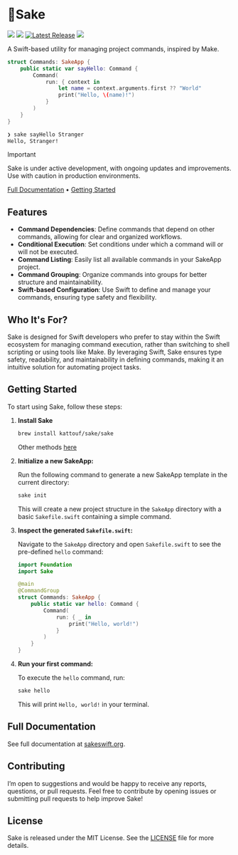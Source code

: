 # 🍶Sake

[![](https://img.shields.io/endpoint?url=https%3A%2F%2Fswiftpackageindex.com%2Fapi%2Fpackages%2Fkattouf%2FSake%2Fbadge%3Ftype%3Dplatforms)](https://swiftpackageindex.com/kattouf/Sake)
[![](https://img.shields.io/endpoint?url=https%3A%2F%2Fswiftpackageindex.com%2Fapi%2Fpackages%2Fkattouf%2FSake%2Fbadge%3Ftype%3Dswift-versions)](https://swiftpackageindex.com/kattouf/Sake)
[![Latest Release](https://img.shields.io/github/release/kattouf/Sake.svg)](https://github.com/kattouf/Sake/releases/latest)
![](https://github.com/kattouf/Sake/actions/workflows/checks.yml/badge.svg?branch=main)

A Swift-based utility for managing project commands, inspired by Make.

``` swift
struct Commands: SakeApp {
    public static var sayHello: Command {
        Command(
            run: { context in
                let name = context.arguments.first ?? "World"
                print("Hello, \(name)!")
            }
        )
    }
}
```

``` sh
❯ sake sayHello Stranger
Hello, Stranger!
```


> [!IMPORTANT]
> Sake is under active development, with ongoing updates and improvements. Use with caution in production environments.

[Full Documentation](https://sakeswift.org) • [Getting Started](#getting-started)

## Features

- **Command Dependencies**: Define commands that depend on other commands, allowing for clear and organized workflows.
- **Conditional Execution**: Set conditions under which a command will or will not be executed.
- **Command Listing**: Easily list all available commands in your SakeApp project.
- **Command Grouping**: Organize commands into groups for better structure and maintainability.
- **Swift-based Configuration**: Use Swift to define and manage your commands, ensuring type safety and flexibility.

## Who It's For?

Sake is designed for Swift developers who prefer to stay within the Swift ecosystem for managing command execution, rather than switching to shell scripting or using tools like Make. By leveraging Swift, Sake ensures type safety, readability, and maintainability in defining commands, making it an intuitive solution for automating project tasks.

## Getting Started

To start using Sake, follow these steps:

1. **Install Sake**
   ```bash
   brew install kattouf/sake/sake
   ```
   Other methods [here](https://sakeswift.org/installation.html)

2. **Initialize a new SakeApp:**

   Run the following command to generate a new SakeApp template in the current directory:

   ```bash
   sake init
   ```

   This will create a new project structure in the `SakeApp` directory with a basic `Sakefile.swift` containing a simple command.

3. **Inspect the generated `Sakefile.swift`:**

   Navigate to the `SakeApp` directory and open `Sakefile.swift` to see the pre-defined `hello` command:

   ```swift
   import Foundation
   import Sake

   @main
   @CommandGroup
   struct Commands: SakeApp {
       public static var hello: Command {
           Command(
               run: { _ in
                   print("Hello, world!")
               }
           )
       }
   }
   ```

4. **Run your first command:**

   To execute the `hello` command, run:

   ```bash
   sake hello
   ```

   This will print `Hello, world!` in your terminal.

## Full Documentation

See full documentation at [sakeswift.org](https://sakeswift.org/).

## Contributing

I’m open to suggestions and would be happy to receive any reports, questions, or pull requests. Feel free to contribute by opening issues or submitting pull requests to help improve Sake!

## License

Sake is released under the MIT License. See the [LICENSE](./LICENSE) file for more details.
